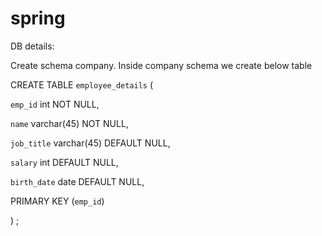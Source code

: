 # spring

DB details:

Create schema company. Inside company schema we create below table

CREATE TABLE `employee_details` (

  `emp_id` int NOT NULL,
  
  `name` varchar(45) NOT NULL,
  
  `job_title` varchar(45) DEFAULT NULL,
  
  `salary` int DEFAULT NULL,
  
  `birth_date` date DEFAULT NULL,
  
  PRIMARY KEY (`emp_id`)
  
) ;


